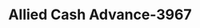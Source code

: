 ---
f_zip-code: 98021
f_state-code: WA
title: Allied Cash Advance-3967
f_phone: 425-402-1303
f_city-only: Bothell
f_address: 20806 Bothell Everett Hwy Bothell
f_location-unique-id: '3967'
slug: allied-cash-advance-3967
updated-on: '2024-05-30T13:46:58.046Z'
created-on: '2024-05-30T13:36:59.803Z'
published-on: '2024-05-30T13:54:32.469Z'
f_city-state: cms/city/bothell-wa.md
f_company: cms/company/allied-cash-advance.md
f_state: cms/state/washington.md
layout: '[payday-loan].html'
tags: payday-loan
---